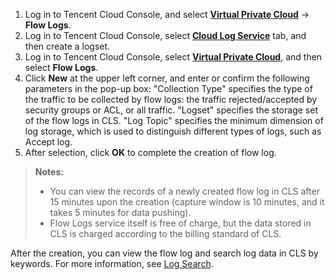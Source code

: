1. Log in to Tencent Cloud Console, and select [**Virtual Private Cloud**](https://console.cloud.tencent.com/vpc) -> **Flow Logs**.
2. Log in to Tencent Cloud Console, select [**Cloud Log Service**](https://console.cloud.tencent.com/cls/logset) tab, and then create a logset.
3. Log in to Tencent Cloud Console, select [**Virtual Private Cloud**](https://console.cloud.tencent.com/vpc), and then select **Flow Logs**.
4. Click **New** at the upper left corner, and enter or confirm the following parameters in the pop-up box:
"Collection Type" specifies the type of the traffic to be collected by flow logs: the traffic rejected/accepted by security groups or ACL, or all traffic.
"Logset" specifies the storage set of the flow logs in CLS.
"Log Topic" specifies the minimum dimension of log storage, which is used to distinguish different types of logs, such as Accept log.
5. After selection, click **OK** to complete the creation of flow log.
>**Notes:**
>- You can view the records of a newly created flow log in CLS after 15 minutes upon the creation (capture window is 10 minutes, and it takes 5 minutes for data pushing).
>- Flow Logs service itself is free of charge, but the data stored in CLS is charged according to the billing standard of CLS.

After the creation, you can view the flow log and search log data in CLS by keywords. For more information, see [Log Search](https://intl.cloud.tencent.com/document/product/614/16981).

